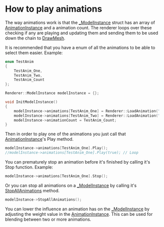 # How to play animations

The way animations work is that the [_ModelInstance](../../API%20Reference/Renderer/Structures/_ModelInstance.md)  struct has an array of [AnimationInstance](../../API%20Reference/Renderer/Structures/AnimationInstance.md) and a animation count. The renderer loops over these checking if any are playing and updating them and sending them to be used down the chain to [DrawMesh](../../API%20Reference/D3D11%20API/Functions/DrawMesh.md).

It is recommended that you have a enum of all the animations to be able to select them easier.
Example:
```c++
enum TestAnim
{
	TestAnim_One,
	TestAnim_Two,
	TestAnim_Count
};

Renderer::ModelInstance modelInstance = {};

void InitModelInstance()
{
	modelInstance->animations[TestAnim_One] = Renderer::LoadAnimation("assets/Mesh/player/a_player_idle.fbx", modelInstance);
	modelInstance->animations[TestAnim_Two] = Renderer::LoadAnimation("assets/Mesh/player/a_player_run.fbx", modelInstance);
	modelInstance->animationCount = TestAnim_Count;
}
```

Then in order to play one of the animations you just call that [AnimationInstance](../../API%20Reference/Renderer/Structures/AnimationInstance.md)'s Play method.
```c++
modelInstance->animations[TestAnim_One].Play();
//modelInstance->animations[TestAnim_One].Play(true); // Loop
```

You can prematurely stop an animation before it's finished by calling it's Stop function.
Example:
```c
modelInstance->animations[TestAnim_One].Stop();
```

Or you can stop all animations on a [_ModelInstance](../../API%20Reference/Renderer/Structures/_ModelInstance.md) by calling it's [StopAllAnimations](StopAllAnimations.md) method.
```c
modelInstance->StopAllAnimations();
```

You can lower the influence an animation has on the [_ModelInstance](../../API%20Reference/Renderer/Structures/_ModelInstance.md) by adjusting the weight value in the [AnimationInstance](../../API%20Reference/Renderer/Structures/AnimationInstance.md). This can be used for blending between two or more animations.